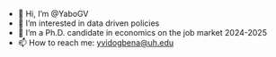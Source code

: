 - 👋 Hi, I’m @YaboGV
- 👀 I’m interested in data driven policies
- 🌱 I’m a Ph.D. candidate in economics on the job market 2024-2025
- 📫 How to reach me: yvidogbena@uh.edu

<!---
YaboGV/YaboGV is a ✨ special ✨ repository because its `README.md` (this file) appears on your GitHub profile.
You can click the Preview link to take a look at your changes.
--->
